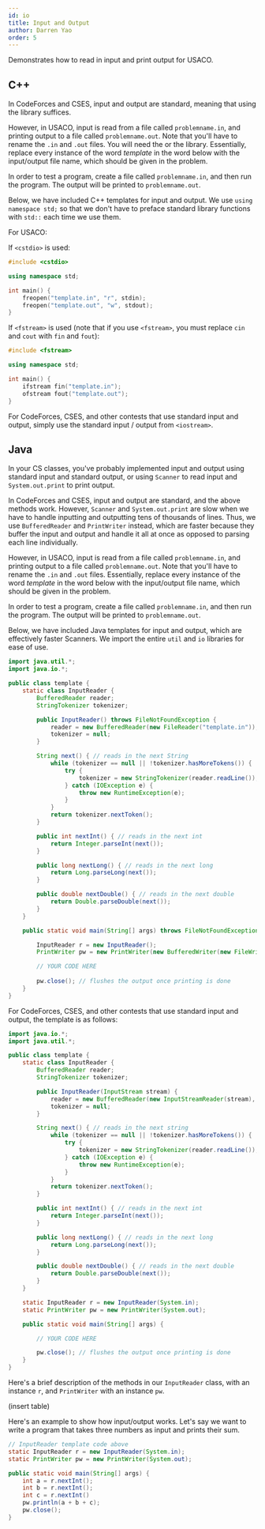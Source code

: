 ```yaml
---
id: io
title: Input and Output
author: Darren Yao
order: 5
---
```


Demonstrates how to read in input and print output for USACO.

<!-- END DESCRIPTION -->

## C++

In CodeForces and CSES, input and output are standard, meaning that using the library [<iostream>](http://www.cplusplus.com/reference/iostream/) suffices. 

However, in USACO, input is read from a file called `problemname.in`, and printing output to a file called `problemname.out`. Note that you'll have to rename the `.in` and `.out` files. You will need the [<cstdio>](http://www.cplusplus.com/reference/cstdio/) or the [<fstream>](http://www.cplusplus.com/reference/fstream/) library. Essentially, replace every instance of the word *template* in the word below with the input/output file name, which should be given in the problem.

In order to test a program, create a file called `problemname.in`, and then run the program. The output will be printed to `problemname.out`.

Below, we have included C++ templates for input and output. We use `using namespace std;` so that we don't have to preface standard library functions with `std::` each time we use them.

For USACO:

If `<cstdio>` is used: 

```cpp
#include <cstdio>

using namespace std;

int main() {
    freopen("template.in", "r", stdin);
    freopen("template.out", "w", stdout);
}
```

If `<fstream>` is used (note that if you use `<fstream>`, you must replace `cin` and `cout` with `fin` and `fout`): 

```cpp
#include <fstream>

using namespace std;

int main() {
    ifstream fin("template.in");
    ofstream fout("template.out");
}
```

For CodeForces, CSES, and other contests that use standard input and output, simply use the standard input / output from `<iostream>`.

## Java

In your CS classes, you've probably implemented input and output using standard input and standard output, or using `Scanner` to read input and `System.out.print` to print output.

In CodeForces and CSES, input and output are standard, and the above methods work. However, `Scanner` and `System.out.print` are slow when we have to handle inputting and outputting tens of thousands of lines. Thus, we use `BufferedReader` and `PrintWriter` instead, which are faster because they buffer the input and output and handle it all at once as opposed to parsing each line individually.

However, in USACO, input is read from a file called `problemname.in`, and printing output to a file called `problemname.out`. Note that you'll have to rename the `.in` and `.out` files. Essentially, replace every instance of the word *template* in the word below with the input/output file name, which should be given in the problem.

In order to test a program, create a file called `problemname.in`, and then run the program. The output will be printed to `problemname.out`.

Below, we have included Java templates for input and output, which are effectively faster Scanners. We import the entire `util` and `io` libraries for ease of use.

```java
import java.util.*;
import java.io.*;

public class template {
    static class InputReader {
        BufferedReader reader;
        StringTokenizer tokenizer;

        public InputReader() throws FileNotFoundException {
            reader = new BufferedReader(new FileReader("template.in"));
            tokenizer = null;
        }

        String next() { // reads in the next String
            while (tokenizer == null || !tokenizer.hasMoreTokens()) {
                try {
                    tokenizer = new StringTokenizer(reader.readLine());
                } catch (IOException e) {
                    throw new RuntimeException(e);
                }
            }
            return tokenizer.nextToken();
        }

        public int nextInt() { // reads in the next int
            return Integer.parseInt(next());
        }

        public long nextLong() { // reads in the next long
            return Long.parseLong(next());
        }

        public double nextDouble() { // reads in the next double
            return Double.parseDouble(next());
        }
    }

    public static void main(String[] args) throws FileNotFoundException, IOException {

        InputReader r = new InputReader();
        PrintWriter pw = new PrintWriter(new BufferedWriter(new FileWriter("template.out")));

        // YOUR CODE HERE
        
        pw.close(); // flushes the output once printing is done
    }
}
```

For CodeForces, CSES, and other contests that use standard input and output, the template is as follows:

```java
import java.io.*;
import java.util.*;

public class template {
    static class InputReader {
        BufferedReader reader;
        StringTokenizer tokenizer;

        public InputReader(InputStream stream) {
            reader = new BufferedReader(new InputStreamReader(stream), 32768);
            tokenizer = null;
        }

        String next() { // reads in the next string
            while (tokenizer == null || !tokenizer.hasMoreTokens()) {
                try {
                    tokenizer = new StringTokenizer(reader.readLine());
                } catch (IOException e) {
                    throw new RuntimeException(e);
                }
            }
            return tokenizer.nextToken();
        }

        public int nextInt() { // reads in the next int
            return Integer.parseInt(next());
        }

        public long nextLong() { // reads in the next long
            return Long.parseLong(next());
        }

        public double nextDouble() { // reads in the next double
            return Double.parseDouble(next());
        }
    }

    static InputReader r = new InputReader(System.in);
    static PrintWriter pw = new PrintWriter(System.out);

    public static void main(String[] args) {

        // YOUR CODE HERE

        pw.close(); // flushes the output once printing is done
    }
}
```

Here's a brief description of the methods in our `InputReader` class, with an instance `r`, and `PrintWriter` with an instance `pw`.

(insert table)

Here's an example to show how input/output works. Let's say we want to write a program that takes three numbers as input and prints their sum.

```java
// InputReader template code above
static InputReader r = new InputReader(System.in);
static PrintWriter pw = new PrintWriter(System.out);

public static void main(String[] args) {
    int a = r.nextInt();
    int b = r.nextInt();
    int c = r.nextInt()
    pw.println(a + b + c);
    pw.close();
}
```